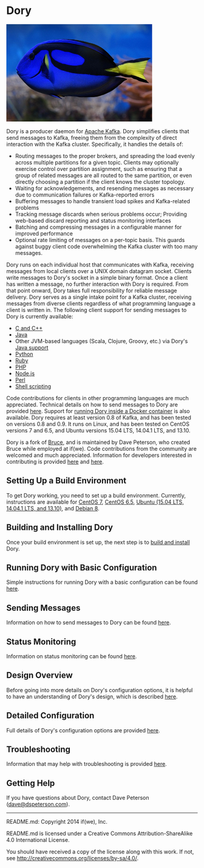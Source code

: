 # Dory

![Dory](doc/dory.jpg?raw=true)

Dory is a producer daemon for [Apache Kafka](http://kafka.apache.org).  Dory
simplifies clients that send messages to Kafka, freeing them from the
complexity of direct interaction with the Kafka cluster.  Specifically, it
handles the details of:

* Routing messages to the proper brokers, and spreading the load evenly across
  multiple partitions for a given topic.  Clients may optionally exercise
  control over partition assignment, such as ensuring that a group of related
  messages are all routed to the same partition, or even directly choosing a
  partition if the client knows the cluster topology.
* Waiting for acknowledgements, and resending messages as necessary due to
  communication failures or Kafka-reported errors
* Buffering messages to handle transient load spikes and Kafka-related problems
* Tracking message discards when serious problems occur; Providing web-based
  discard reporting and status monitoring interfaces
* Batching and compressing messages in a configurable manner for improved
  performance
* Optional rate limiting of messages on a per-topic basis.  This guards against
  buggy client code overwhelming the Kafka cluster with too many messages.

Dory runs on each individual host that communicates with Kafka, receiving
messages from local clients over a UNIX domain datagram socket.  Clients write
messages to Dory's socket in a simple binary format.  Once a client has
written a message, no further interaction with Dory is required.  From that
point onward, Dory takes full responsibility for reliable message delivery.
Dory serves as a single intake point for a Kafka cluster, receiving messages
from diverse clients regardless of what programming language a client is
written in.  The following client support for sending messages to Dory is
currently available:

* [C and C++](example_clients/c_and_c%2B%2B)
* [Java](example_clients/java/dory-client)
* Other JVM-based languages (Scala, Clojure, Groovy, etc.) via Dory's
  [Java support](example_clients/java/dory-client)
* [Python](example_clients/python)
* [Ruby](example_clients/ruby)
* [PHP](example_clients/php)
* [Node.js](example_clients/nodejs)
* [Perl](example_clients/perl)
* [Shell scripting](example_clients/shell_scripting)

Code contributions for clients in other programming languages are much
appreciated.  Technical details on how to send messages to Dory are provided
[here](doc/sending_messages.md).  Support for [running Dory inside a Docker
container](Docker) is also available.  Dory requires at least version 0.8 of
Kafka, and has been tested on versions 0.8 and 0.9.  It runs on Linux, and has
been tested on CentOS versions 7 and 6.5, and Ubuntu versions 15.04 LTS,
14.04.1 LTS, and 13.10.

Dory is a fork of [Bruce](https://github.com/ifwe/bruce), and is maintained by
Dave Peterson, who created Bruce while employed at if(we).  Code contributions
from the community are welcomed and much appreciated.  Information for
developers interested in contributing is provided [here](doc/dev_info.md) and
[here](CONTRIBUTING.md).

## Setting Up a Build Environment

To get Dory working, you need to set up a build environment.  Currently,
instructions are available for [CentOS 7](doc/centos_7_env.md),
[CentOS 6.5](doc/centos_6_5_env.md),
[Ubuntu (15.04 LTS, 14.04.1 LTS, and 13.10)](doc/ubuntu_13-15_env.md), and
[Debian 8](doc/debian_8_env.md).

## Building and Installing Dory

Once your build environment is set up, the next step is to
[build and install](doc/build_install.md) Dory.

## Running Dory with Basic Configuration

Simple instructions for running Dory with a basic configuration can be found
[here](doc/basic_config.md).

## Sending Messages

Information on how to send messages to Dory can be found
[here](doc/sending_messages.md).

## Status Monitoring

Information on status monitoring can be found [here](doc/status_monitoring.md).

## Design Overview

Before going into more details on Dory's configuration options, it is helpful
to have an understanding of Dory's design, which is described
[here](doc/design.md).

## Detailed Configuration

Full details of Dory's configuration options are provided
[here](doc/detailed_config.md).

## Troubleshooting

Information that may help with troubleshooting is provided
[here](doc/troubleshooting.md).

## Getting Help

If you have questions about Dory, contact Dave Peterson (dave@dspeterson.com).

-----

README.md: Copyright 2014 if(we), Inc.

README.md is licensed under a Creative Commons Attribution-ShareAlike 4.0
International License.

You should have received a copy of the license along with this work. If not,
see <http://creativecommons.org/licenses/by-sa/4.0/>.
